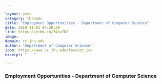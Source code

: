 ```yaml
---

layout: post
category: threads
title: "Employment Opportunities - Department of Computer Science"
date: 2019-11-01 04:20:29
link: https://vrhk.co/34hv7N2
image: 
domain: cs.jhu.edu
author: "Department of Computer Science"
icon: https://www.cs.jhu.edu/favicon.ico
excerpt: "   "

---
```


### Employment Opportunities - Department of Computer Science

   